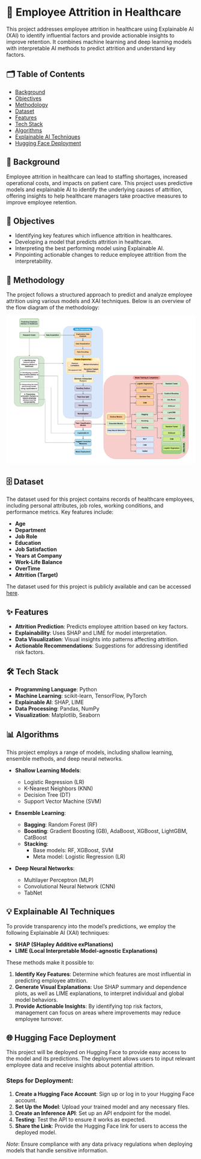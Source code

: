 #  🏥 Employee Attrition in Healthcare

This project addresses employee attrition in healthcare using Explainable AI (XAI) to identify influential factors and provide actionable insights to improve retention. It combines machine learning and deep learning models with interpretable AI methods to predict attrition and understand key factors.

##  🗂️ Table of Contents

- [Background](#-background)
- [Objectives](#-objectives)
- [Methodology](#-methodology)
- [Dataset](#-dataset)
- [Features](#-features)
- [Tech Stack](#-tech-stack)
- [Algorithms](#-algorithms)
- [Explainable AI Techniques](#-explainable-ai-techniques)
- [Hugging Face Deployment](#-hugging-face-deployment)

## 📝 Background

Employee attrition in healthcare can lead to staffing shortages, increased operational costs, and impacts on patient care. This project uses predictive models and explainable AI to identify the underlying causes of attrition, offering insights to help healthcare managers take proactive measures to improve employee retention.

## 🎯 Objectives

- Identifying key features which influence attrition in healthcares.
- Developing a model that predicts attrition in healthcare.
- Interpreting the best performing model using Explainable AI.
- Pinpointing actionable changes to reduce employee attrition from the interpretability.

## 🧩 Methodology


The project follows a structured approach to predict and analyze employee attrition using various models and XAI techniques. Below is an overview of the flow diagram of the methodology:

 <p align="center">
    <img src="Images\Attrition_Methodology_v2.png">
</p>

## 🗄️ Dataset

The dataset used for this project contains records of healthcare employees, including personal attributes, job roles, working conditions, and performance metrics. Key features include:

- **Age**
- **Department**
- **Job Role**
- **Education**
- **Job Satisfaction**
- **Years at Company**
- **Work-Life Balance**
- **OverTime**
- **Attrition (Target)**

The dataset used for this project is publicly available and can be accessed [here](https://www.kaggle.com/datasets/jpmiller/employee-attrition-for-healthcare).


## ✨ Features

- **Attrition Prediction**: Predicts employee attrition based on key factors.
- **Explainability**: Uses SHAP and LIME for model interpretation.
- **Data Visualization**: Visual insights into patterns affecting attrition.
- **Actionable Recommendations**: Suggestions for addressing identified risk factors.

## 🛠 Tech Stack

- **Programming Language**: Python
- **Machine Learning**: scikit-learn, TensorFlow, PyTorch
- **Explainable AI**: SHAP, LIME
- **Data Processing**: Pandas, NumPy
- **Visualization**: Matplotlib, Seaborn

## 📊 Algorithms

This project employs a range of models, including shallow learning, ensemble methods, and deep neural networks.

- **Shallow Learning Models**:
  - Logistic Regression (LR)
  - K-Nearest Neighbors (KNN)
  - Decision Tree (DT)
  - Support Vector Machine (SVM)

- **Ensemble Learning**:
  - **Bagging**: Random Forest (RF)
  - **Boosting**: Gradient Boosting (GB), AdaBoost, XGBoost, LightGBM, CatBoost
  - **Stacking**:
    - Base models: RF, XGBoost, SVM
    - Meta model: Logistic Regression (LR)

- **Deep Neural Networks**:
  - Multilayer Perceptron (MLP)
  - Convolutional Neural Network (CNN)
  - TabNet

## 💡 Explainable AI Techniques

To provide transparency into the model’s predictions, we employ the following Explainable AI (XAI) techniques:

- **SHAP (SHapley Additive exPlanations)**
- **LIME (Local Interpretable Model-agnostic Explanations)**

These methods make it possible to:

1. **Identify Key Features**: Determine which features are most influential in predicting employee attrition.
2. **Generate Visual Explanations**: Use SHAP summary and dependence plots, as well as LIME explanations, to interpret individual and global model behaviors.
3. **Provide Actionable Insights**: By identifying top risk factors, management can focus on areas where improvements may reduce employee turnover.

## 🌐 Hugging Face Deployment

This project will be deployed on Hugging Face to provide easy access to the model and its predictions. The deployment allows users to input relevant employee data and receive insights about potential attrition.

### Steps for Deployment:

1. **Create a Hugging Face Account**: Sign up or log in to your Hugging Face account.
2. **Set Up the Model**: Upload your trained model and any necessary files.
3. **Create an Inference API**: Set up an API endpoint for the model.
4. **Testing**: Test the API to ensure it works as expected.
5. **Share the Link**: Provide the Hugging Face link for users to access the deployed model.

*Note*: Ensure compliance with any data privacy regulations when deploying models that handle sensitive information.

